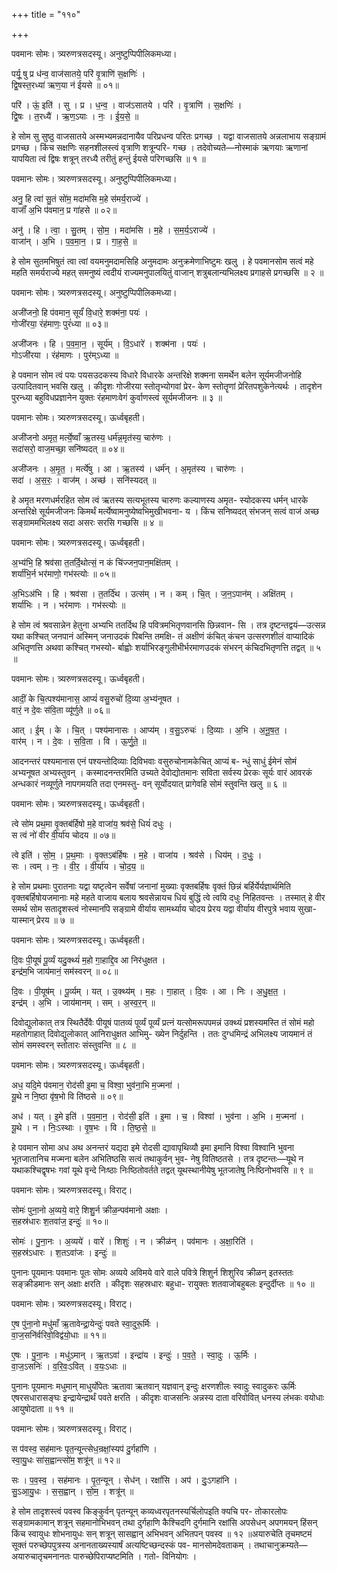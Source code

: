 +++
title = "११०"

+++


पवमानः सोमः। त्र्यरुणत्रसदस्यू। अनुष्टुप्पिपीलिकमध्या।

पर्यू॒ षु प्र ध॑न्व॒ वाज॑सातये॒ परि॑ वृ॒त्राणि॑ स॒क्षणिः॑ ।  
द्वि॒षस्त॒रध्या॑ ऋण॒या न॑ ईयसे ॥ ०१॥

परि॑ । ऊं॒ इति॑ । सु । प्र । ध॒न्व॒ । वाज॑ऽसातये । परि॑ । वृ॒त्राणि॑ । स॒क्षणिः॑ ।  
द्वि॒षः । त॒रध्यै॑ । ऋ॒ण॒ऽयाः । नः॒ । ई॒य॒से॒ ॥

हे सोम सु सुष्ठु वाजसातये अस्मभ्यमन्नदानायैव परिप्रधन्व परितः प्रगच्छ । यद्वा वाजसातये अन्नलाभाय सङ्ग्रामं प्रगच्छ । किंच सक्षणिः सहनशीलस्त्वं वृत्राणि शत्रून्परि- गच्छ । तदेवोच्यते—नोस्माकं ऋणयाः ऋणानां यापयिता त्वं द्विषः शत्रून् तरध्यै तरीतुं हन्तुं ईयसे परिगच्छसि ॥ १ ॥

पवमानः सोमः। त्र्यरुणत्रसदस्यू। अनुष्टुप्पिपीलिकमध्या।

अनु॒ हि त्वा॑ सु॒तं सो॑म॒ मदा॑मसि म॒हे स॑मर्य॒राज्ये॑ ।  
वाजाँ॑ अ॒भि प॑वमान॒ प्र गा॑हसे ॥ ०२॥

अनु॑ । हि । त्वा॒ । सु॒तम् । सो॒म॒ । मदा॑मसि । म॒हे । स॒म॒र्य॒ऽराज्ये॑ ।  
वाजा॑न् । अ॒भि । प॒व॒मा॒न॒ । प्र । गा॒ह॒से॒ ॥

हे सोम सुतमभिषुतं त्वा त्वां वयमनुमदामसिहि अनुमदामः अनुक्रमेणाभिष्टुमः खलु । हे पवमानसोम सत्वं महे महति समर्यराज्ये महत् समनुष्यं त्वदीयं राज्यमनुपालयितुं वाजान् शत्रुबलान्यभिलक्ष्य प्रगाहसे प्रगच्छसि ॥ २ ॥

पवमानः सोमः। त्र्यरुणत्रसदस्यू। अनुष्टुप्पिपीलिकमध्या।

अजी॑जनो॒ हि प॑वमान॒ सूर्यं॑ वि॒धारे॒ शक्म॑ना॒ पयः॑ ।  
गोजी॑रया॒ रंह॑माणः॒ पुरं॑ध्या ॥ ०३॥

अजी॑जनः । हि । प॒व॒मा॒न॒ । सूर्य॑म् । वि॒ऽधारे॑ । शक्म॑ना । पयः॑ ।  
गोऽजी॑रया । रंह॑माणः । पुर॑म्ऽध्या ॥

हे पवमान सोम त्वं पयः पयसउदकस्य विधारे विधारके अन्तरिक्षे शक्मना समर्थेन बलेन सूर्यमजीजनोहि उत्पादितवान् भवसि खलु । कीदृशः गोजीरया स्तोतृभ्योगवां प्रेर- केण स्तोतॄणां प्रेरितपशुकेनेत्यर्थः । तादृशेन पुरन्ध्या बहुविधप्रज्ञानेन युक्तः रंहमाणःवेगं कुर्वाणस्त्वं सूर्यमजीजनः ॥ ३ ॥

पवमानः सोमः। त्र्यरुणत्रसदस्यू। ऊर्ध्वबृहती।

अजी॑जनो अमृत॒ मर्त्ये॒ष्वाँ ऋ॒तस्य॒ धर्म॑न्न॒मृत॑स्य॒ चारु॑णः ।  
सदा॑सरो॒ वाज॒मच्छा॒ सनि॑ष्यदत् ॥ ०४॥

अजी॑जनः । अ॒मृ॒त॒ । मर्त्ये॑षु । आ । ऋ॒तस्य॑ । धर्म॑न् । अ॒मृत॑स्य । चारु॑णः ।  
सदा॑ । अ॒स॒रः॒ । वाज॑म् । अच्छ॑ । सनि॑स्यदत् ॥

हे अमृत मरणधर्मरहित सोम त्वं ऋतस्य सत्यभूतस्य चारुणः कल्याणस्य अमृत- स्योदकस्य धर्मन् धारके अन्तरिक्षे सूर्यमजीजनः किमर्थं मर्त्येष्वामनुष्येष्वभिमुखीभवना- य । किंच सनिष्यदत् संभजन् सत्वं वाजं अच्छ सङ्ग्राममभिलक्ष्य सदा असरः सरसि गच्छसि ॥ ४ ॥

पवमानः सोमः। त्र्यरुणत्रसदस्यू। ऊर्ध्वबृहती।

अ॒भ्य॑भि॒ हि श्रव॑सा त॒तर्दि॒थोत्सं॒ न कं चि॑ज्जन॒पान॒मक्षि॑तम् ।  
शर्या॑भि॒र्न भर॑माणो॒ गभ॑स्त्योः ॥ ०५॥

अ॒भिऽअ॑भि । हि । श्रव॑सा । त॒तर्दि॑थ । उत्स॑म् । न । कम् । चि॒त् । ज॒न॒ऽपान॑म् । अक्षि॑तम् ।  
शर्या॑भिः । न । भर॑माणः । गभ॑स्त्योः ॥

हे सोम त्वं श्रवसान्नेन हेतुना अभ्यभि ततर्दिथ हि पवित्रमभितृणवानसि छिन्नवान- सि । तत्र दृष्टन्तद्वयं—उत्सन्न यथा कश्चित् जनपानं अस्मिन् जनाउदकं पिबन्ति तमक्षि- तं अक्षीणं कंचित् कंचन उत्सरणशीलं वाप्यादिकं अभितृणत्ति अथवा कश्चित् गभस्यो- र्बाह्वोः शर्याभिरङ्गुलीभीर्भरमाणउदकं संभरन् कंचिदभितृणत्ति तद्वत् ॥ ५ ॥

पवमानः सोमः। त्र्यरुणत्रसदस्यू। ऊर्ध्वबृहती।

आदीं॒ के चि॒त्पश्य॑मानास॒ आप्यं॑ वसु॒रुचो॑ दि॒व्या अ॒भ्य॑नूषत ।  
वारं॒ न दे॒वः स॑वि॒ता व्यू॑र्णुते ॥ ०६॥

आत् । ई॒म् । के । चि॒त् । पश्य॑मानासः । आप्य॑म् । व॒सु॒ऽरुचः॑ । दि॒व्याः । अ॒भि । अ॒नू॒ष॒त॒ ।  
वार॑म् । न । दे॒वः । स॒वि॒ता । वि । ऊ॒र्णु॒ते॒ ॥

आदनन्तरं पश्यमानास एनं पश्यन्तोदिव्याः दिविभवाः वसुरुचोनामकेचित् आप्यं ब- न्धुं साधुं ईमेनं सोमं अभ्यनूषत अभ्यस्तुवन् । कस्मादनन्तरमिति उच्यते देवोद्योतमानः सविता सर्वस्य प्रेरकः सूर्यः वारं आवरकं अन्धकारं नव्यूर्णुते नापगमयति तदा एनमस्तु- वन् सूर्योदयात् प्रागेवहि सोमं स्तुवन्ति खलु ॥ ६ ॥

पवमानः सोमः। त्र्यरुणत्रसदस्यू। ऊर्ध्वबृहती।

त्वे सो॑म प्रथ॒मा वृ॒क्तब॑र्हिषो म॒हे वाजा॑य॒ श्रव॑से॒ धियं॑ दधुः ।  
स त्वं नो॑ वीर वी॒र्या॑य चोदय ॥ ०७॥

त्वे इति॑ । सो॒म॒ । प्र॒थ॒माः । वृ॒क्तऽब॑र्हिषः । म॒हे । वाजा॑य । श्रव॑से । धिय॑म् । द॒धुः॒ ।  
सः । त्वम् । नः॒ । वी॒र॒ । वी॒र्या॑य । चो॒द॒य॒ ॥

हे सोम प्रथमाः पुरातनाः यद्वा यष्टृत्वेन सर्वेषां जनानां मुख्याः वृक्तबर्हिषः वृक्तं छिन्नं बर्हिर्येर्यज्ञार्थमिति वृक्तबर्हिषोयजमानाः महे महते वाजाय बलाय श्रवसेन्नायच धियं बुद्धिं त्वे त्वयि दधुः निहितवन्तः । तस्मात् हे वीर समर्थ सोम सतादृशस्त्वं नोस्मानपि सङ्ग्रामे वीर्याय सामर्थ्याय चोदय प्रेरय यद्वा वीर्याय वीरपुत्रे भवाय सुखा- यास्मान् प्रेरय ॥ ७ ॥

पवमानः सोमः। त्र्यरुणत्रसदस्यू। ऊर्ध्वबृहती।

दि॒वः पी॒यूषं॑ पू॒र्व्यं यदु॒क्थ्यं॑ म॒हो गा॒हाद्दि॒व आ निर॑धुक्षत ।  
इन्द्र॑म॒भि जाय॑मानं॒ सम॑स्वरन् ॥ ०८॥

दि॒वः । पी॒यूष॑म् । पू॒र्व्यम् । यत् । उ॒क्थ्य॑म् । म॒हः । गा॒हात् । दि॒वः । आ । निः । अ॒धु॒क्ष॒त॒ ।  
इन्द्र॑म् । अ॒भि । जाय॑मानम् । सम् । अ॒स्व॒र॒न् ॥

दिवोद्युलोकात् तत्र स्थितैर्देवैः पीयूषं पातव्यं पूर्व्यं पूर्व्यं प्रत्नं यत्सोमरूपपमन्नं उक्थ्यं प्रशस्यमस्ति तं सोमं महो महतोगाहात् दिवोद्युलोकात् आनिराधुक्षत आभिमु- ख्येन निर्दुहन्ति । ततः दुग्धमिन्द्रं अभिलक्ष्य जायमानं तं सोमं समस्वरन् स्तोतारः संस्तुवन्ति ॥ ८ ॥

पवमानः सोमः। त्र्यरुणत्रसदस्यू। ऊर्ध्वबृहती।

अध॒ यदि॒मे प॑वमान॒ रोद॑सी इ॒मा च॒ विश्वा॒ भुव॑ना॒भि म॒ज्मना॑ ।  
यू॒थे न नि॒ष्ठा वृ॑ष॒भो वि ति॑ष्ठसे ॥ ०९॥

अध॑ । यत् । इ॒मे इति॑ । प॒व॒मा॒न॒ । रोद॑सी॒ इति॑ । इ॒मा । च॒ । विश्वा॑ । भुव॑ना । अ॒भि । म॒ज्मना॑ ।  
यू॒थे । न । निः॒ऽस्थाः । वृ॒ष॒भः । वि । ति॒ष्ठ॒से॒ ॥

हे पवमान सोमा अध अथ अनन्तरं यद्यदा इमे रोदसी द्यावापृथिव्यौ इमा इमानि विश्वा विश्वानि भुवना भूतजातानिच मज्मना बलेन अभितिष्ठसि सत्वं तथाकुर्वन् भुव- नेषु वितिष्ठतसे । तत्र दृष्टन्तः—यूथे न यथाकश्चिद्वृषभः गवां यूथे वृन्दे निःष्ठाः निःष्ठितोवर्तते तद्वत् यूथस्थानीयेषु भूतजातेषु निःष्ठिनोभवसि ॥ ९ ॥

पवमानः सोमः। त्र्यरुणत्रसदस्यू। विराट्।

सोमः॑ पुना॒नो अ॒व्यये॒ वारे॒ शिशु॒र्न क्रीळ॒न्पव॑मानो अक्षाः ।  
स॒हस्र॑धारः श॒तवा॑ज॒ इन्दुः॑ ॥ १०॥

सोमः॑ । पु॒ना॒नः । अ॒व्यये॑ । वारे॑ । शिशुः॑ । न । क्रीळ॑न् । पव॑मानः । अ॒क्षा॒रिति॑ ।  
स॒हस्र॑ऽधारः । श॒तऽवा॑जः । इन्दुः॑ ॥

पुनानः पूयमानः पवमानः पूतः सोमः अव्यये अविमये वारे वाले पवित्रे शिशुर्न शिशुरिव क्रीळन् इतस्ततः सङ्क्रीडमानः सन् अक्षाः क्षरति । कीदृशः सहस्रधारः बहुधा- रायुक्तः शतवाजोबहुबलः इन्दुर्दीप्तः ॥ १० ॥

पवमानः सोमः। त्र्यरुणत्रसदस्यू। विराट्।

ए॒ष पु॑ना॒नो मधु॑माँ ऋ॒तावेन्द्रा॒येन्दुः॑ पवते स्वा॒दुरू॒र्मिः ।  
वा॒ज॒सनि॑र्वरिवो॒विद्व॑यो॒धाः ॥ ११॥

ए॒षः । पु॒ना॒नः । मधु॑ऽमान् । ऋ॒तऽवा॑ । इन्द्रा॑य । इन्दुः॑ । प॒व॒ते॒ । स्वा॒दुः । ऊ॒र्मिः ।  
वा॒ज॒ऽसनिः॑ । व॒रि॒वः॒ऽवित् । व॒यः॒ऽधाः ॥

पुनानः पूयमानः मधुमान् माधुर्योपेतः ऋतावा ऋतवान् यज्ञवान् इन्दुः क्षरणशीलः स्वादुः स्वादुकरः ऊर्मिः एषरसधारासङ्घः इन्द्रायेन्द्रार्थं पवते क्षरति । कीदृशः वाजसनिः अन्नस्य दाता वरिवोवित् धनस्य लंभकः वयोधाः आयुषोदाता ॥ ११ ॥

पवमानः सोमः। त्र्यरुणत्रसदस्यू। विराट्।

स प॑वस्व॒ सह॑मानः पृत॒न्यून्त्सेध॒न्रक्षां॒स्यप॑ दु॒र्गहा॑णि ।  
स्वा॒यु॒धः सा॑स॒ह्वान्त्सो॑म॒ शत्रू॑न् ॥ १२॥

सः । प॒व॒स्व॒ । सह॑मानः । पृ॒त॒न्यून् । सेध॑न् । रक्षां॑सि । अप॑ । दुः॒ऽगहा॑नि ।  
सु॒ऽआ॒यु॒धः । स॒स॒ह्वान् । सो॒म॒ । शत्रू॑न् ॥

हे सोम तादृशस्त्वं पवस्व किङ्कुर्वन् पृतन्यून् कव्यध्वरपृतनस्यर्चिलोपइति क्यचि पर- तोकारलोपः सङ्ग्रामकामान् शत्रून् सहमानोभिभवन् तथा दुर्गहाणि कैश्चिदगि दुर्गमानि रक्षांसि अपसेधन् अपगमयन् हिंसन् किंच स्वायुधः शोभनायुधः सन् शत्रून् सासह्वान् अभिभवन् अभितपन् पवस्व ॥ १२ ॥अयारुचेति तृचमष्टमं सूक्तं परुच्छेपपुत्रस्य अनानताख्यस्यार्षं अत्यष्टिच्छन्दस्कं पव- मानसोमदेवताकम् । तथाचानुक्रम्यते—अयारुचातृचमनानतः पारुच्छेपिराप्यष्टमिति । गतो- विनियोगः ।